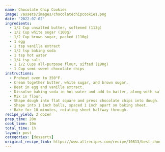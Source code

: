 ```yaml
---
name: Chocolate Chip Cookies
image: /assets/images/chocolatechipcookies.png
date: "2022-07-02"
ingredients:
  - 1/2 Cup unsalted butter, softened (113g)
  - 1/2 Cup white sugar (100g)
  - 1/2 Cup brown sugar, packed (110g)
  - 1 egg
  - 1 tsp vanilla extract
  - 1/2 tsp baking soda
  - 1 tsp hot water
  - 1/4 tsp salt
  - 1 1/2 Cups all-purpose flour, sifted (180g)
  - 1 Cup semi-sweet chocolate chips
instructions:
  - Preheat oven to 350°F.
  - Cream together butter, white sugar, and brown sugar.
  - Beat in egg and vanilla extract.
  - Dissolve baking soda in hot water and add to batter, along with salt.
  - Mix in flour.
  - Shape dough into flat square and press chocolate chips into dough.
  - Shape into 1 inch balls, spaced 1 inch apart on baking sheet.
  - Bake for 10 minutes, rotating sheet halfway through.
recipe_yield: 2 dozen
prep_time: 20m
cook_time: 10m
total_time: 1h
layout: post
categories: [desserts]
original_recipe_link: https://www.allrecipes.com/recipe/10813/best-chocolate-chip-cookies/
---
```

